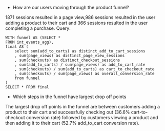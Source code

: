 * How are our users moving through the product funnel?

1871 sessions resulted in a page view,986 sessions resulted in the user adding a product to their cart and 366 sessions resulted in the user completing a purchase.
Query: 
```
WITH funnel AS (SELECT * 
FROM int_events_agg),
final AS (
    select sum(add_to_carts) as distinct_add_to_cart_sessions
    , sum(page_views) as distinct_page_view_sessions
    , sum(checkouts) as distinct_checkout_sessions
    , sum(add_to_carts) / sum(page_views) as add_to_cart_rate
    , sum(checkouts) / sum(add_to_carts) as cart_to_checkout_rate
    , sum(checkouts) / sum(page_views) as overall_conversion_rate
    from funnel
)
SELECT * FROM final
```
* Which steps in the funnel have largest drop off points

The largest drop off points in the funnel are between customers adding a product to their cart and successfully checking out (36.6% cart-to-checkout conversion rate) followed by customers viewing a product and then adding it to their cart (52.7% add_to_cart conversion rate).